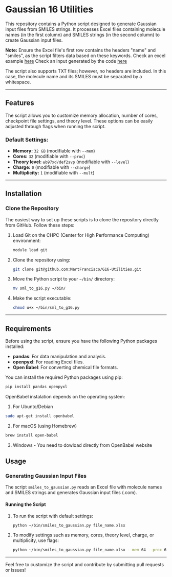 # Gaussian 16 Utilities

This repository contains a Python script designed to generate Gaussian input files from SMILES strings. It processes Excel files containing molecule names (in the first column) and SMILES strings (in the second column) to create Gaussian input files.

**Note:** Ensure the Excel file's first row contains the headers "name" and "smiles", as the script filters data based on these keywords.
Check an excel example [here](https://github.com/MartFrancisco/G16-Utilities/blob/main/molecules.xlsx)
Check an input generated by the code [here](https://github.com/MartFrancisco/G16-Utilities/blob/main/Bod.com)

The script also supports TXT files; however, no headers are included. In this case, the molecule name and its SMILES must be separated by a whitespace.

---

## Features

The script allows you to customize memory allocation, number of cores, checkpoint file settings, and theory level. These options can be easily adjusted through flags when running the script.

### Default Settings:
- **Memory:** `32 GB` (modifiable with `--mem`)
- **Cores:** `32` (modifiable with `--proc`)
- **Theory level:** `ωb97xd/def2svp` (modifiable with `--level`)
- **Charge:** `0` (modifiable with `--charge`)
- **Multiplicity:** `1` (modifiable with `--mult`)

---

## Installation

### Clone the Repository

The easiest way to set up these scripts is to clone the repository directly from GitHub. Follow these steps:

1. Load Git on the CHPC (Center for High Performance Computing) environment:
    ```bash
    module load git
    ```

2. Clone the repository using:
    ```bash
    git clone git@github.com:MartFrancisco/G16-Utilities.git
    ```

3. Move the Python script to your `~/bin/` directory:
    ```bash
    mv sml_to_g16.py ~/bin/
    ```

4. Make the script executable:
    ```bash
    chmod u+x ~/bin/sml_to_g16.py
    ```

---

## Requirements

Before using the script, ensure you have the following Python packages installed:

- **pandas**: For data manipulation and analysis.
- **openpyxl**: For reading Excel files.
- **Open Babel**: For converting chemical file formats.

You can install the required Python packages using pip:

```bash
pip install pandas openpyxl
```

OpenBabel instalation depends on the operating system:

1) For Ubunto/Debian
```bash
sudo apt-get install openbabel
```
2) For macOS (using Homebrew)
```bash
brew install open-babel
```
3) Windows - You need to dowload directly from OpenBabel website

## Usage

### Generating Gaussian Input Files

The script `smiles_to_gaussian.py` reads an Excel file with molecule names and SMILES strings and generates Gaussian input files (.com).

#### Running the Script

1. To run the script with default settings:
    ```bash
    python ~/bin/smiles_to_gaussian.py file_name.xlsx
    ```

2. To modify settings such as memory, cores, theory level, charge, or multiplicity, use flags:
    ```bash
    python ~/bin/smiles_to_gaussian.py file_name.xlsx --mem 64 --proc 64 --level "wb97xd/6-31+g(d,p)" --charge 1 --mult 2
    ```

---

Feel free to customize the script and contribute by submitting pull requests or issues!
